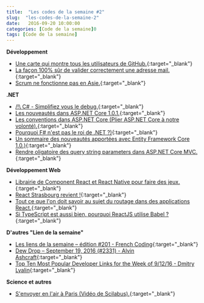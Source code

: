 ```yaml
---
title:  "Les codes de la semaine #2"
slug:  "les-codes-de-la-semaine-2"
date:   2016-09-20 10:00:00
categories: [Code de la semaine]0
tags: [Code de la semaine]
---
```


**Développement**

- [Une carte qui montre tous les utilisateurs de GitHub.](https://jamesmilneruk.github.io/github-map/?utm_source=codropscollective){:target="_blank"}
- [La façon 100% sûr de valider correctement une adresse mail.](https://hackernoon.com/the-100-correct-way-to-validate-email-addresses-7c4818f24643#.7i406wf19){:target="_blank"}
- [Scrum ne fonctionne pas en Asie.](https://enterprisepathtoagility.com/scrum-does-not-work-here-in-asia-72d7bccccb4d#.do6ymeyga){:target="_blank"}

**.NET**

- [/!\ C# - Simplifiez vous le debug.](http://www.e-naxos.com/Blog/post/C-Simplifiez-vous-le-debug.aspx){:target="_blank"}
- [Les nouveautés dans ASP.NET Core 1.0.1.](http://andrewlock.net/viewing-whats-changed-in-asp-net-core-1-0-1/){:target="_blank"}
- [Les conventions dans ASP.NET Core (Plier ASP.NET Core à notre volonté).](http://jameschambers.com/2016/09/Bending-ASP-NET-MVC-Core-To-Your-Will/){:target="_blank"}
- [Pourquoi F# n'est pas le roi de .NET ?)](https://medium.com/@chrisdaviesgeek/why-isnt-f-the-king-of-net-2a9a1963e087#.c7owd6kd3){:target="_blank"}
- [Un sommaire des nouveautés apportées avec Entity Framework Core 1.0.)](http://www.talkingdotnet.com/summary-whats-new-entity-framework-core/){:target="_blank"}
- [Rendre oligatoire des query string parameters dans ASP.NET Core MVC.](http://www.strathweb.com/2016/09/required-query-string-parameters-in-asp-net-core-mvc/){:target="_blank"}

**Développement Web**

- [Librairie de Component React et React Native pour faire des jeux.](https://github.com/FormidableLabs/react-game-kit){:target="_blank"}
- [React Strasbourg revient !](http://www.laplagedigitale.eu/2016/09/13/reactjs-strasbourg-revient/){:target="_blank"}
- [Tout ce que l'on doit savoir au sujet du routage dans des applications React.](https://scotch.io/tutorials/routing-react-apps-the-complete-guide){:target="_blank"}
- [Si TypeScript est aussi bien, pourquoi ReactJS utilise Babel ?](https://discuss.reactjs.org/t/if-typescript-is-so-great-how-come-all-notable-reactjs-projects-use-babel/4887){:target="_blank"}

**D'autres "Lien de la semaine"**

- [Les liens de la semaine – édition #201 - French Coding](https://frenchcoding.com/2016/09/19/les-liens-de-la-semaine-edition-201/){:target="_blank"}
- [Dew Drop – September 19, 2016 (#2331) - Alvin Ashcraft](http://www.alvinashcraft.com/2016/09/19/dew-drop-september-19-2016-2331/){:target="_blank"}
- [Top Ten Most Popular Developer Links for the Week of 9/12/16 - Dmitry Lyalin](http://www.lyalin.com/2016/09/19/top-ten-most-popular-developer-links-for-the-week-of-91216/){:target="_blank"}

**Science et autres**

- [S'envoyer en l'air à Paris (Vidéo de Scilabus).](https://www.youtube.com/watch?v=zsOzJ86W0YE){:target="_blank"}
